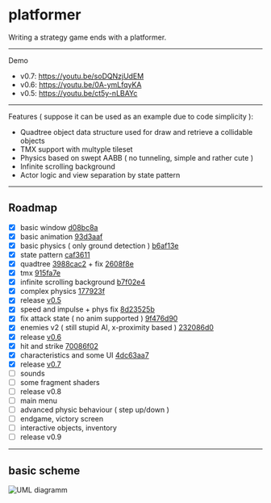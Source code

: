 # platformer
Writing a strategy game ends with a platformer.

---
Demo
- v0.7: https://youtu.be/soDQNzjUdEM
- v0.6: https://youtu.be/0A-ymLfqyKA
- v0.5: https://youtu.be/ct5y-nLBAYc

---

Features ( suppose it can be used as an example due to code simplicity ):
- Quadtree object data structure used for draw and retrieve a collidable objects
- TMX support with multyple tileset
- Physics based on swept AABB ( no tunneling, simple and rather cute )
- Infinite scrolling background
- Actor logic and view separation by state pattern

---
## Roadmap

- [x] basic window [d08bc8a](https://github.com/shinomontaz/platformer/commit/d08bc8a90989e59778464a673b8307bdc85823e1)
- [x] basic animation [93d3aaf](https://github.com/shinomontaz/platformer/commit/93d3aafb731cb7099739c0935e4508dc384d8a29)
- [x] basic physics ( only ground detection ) [b6af13e](https://github.com/shinomontaz/platformer/commit/b6af13edb2bd57ed6282213f25f8fea41daf5768)
- [x] state pattern [caf3611](https://github.com/shinomontaz/platformer/commit/caf3611876c02b252a30f2b6ce3ef5ff69f2e222)
- [x] quadtree [3988cac2](https://github.com/shinomontaz/platformer/commit/3988cac2f6cd5dcc358ba8fd7d92ca76ebd61d0b) + fix [2608f8e](https://github.com/shinomontaz/platformer/commit/2608f8e3e9248eef0d19ee2822c3745d01171a29)
- [x] tmx [915fa7e](https://github.com/shinomontaz/platformer/commit/915fa7e05eb937ae8ff9a45663be39b7fd078b9e)
- [x] infinite scrolling background [b7f02e4](https://github.com/shinomontaz/platformer/commit/b7f02e4e39a7ee3b52e6bfac670fafec2db88d08)
- [x] complex physics [177923f](https://github.com/shinomontaz/platformer/commit/177923f1fd371e6e4e0cb3e8160be445a302b295)
- [x] release [v0.5](https://github.com/shinomontaz/platformer/releases/tag/v0.5.0)
- [x] speed and impulse + phys fix [8d23525b](https://github.com/shinomontaz/platformer/commit/8d23525bc50f5c9711592c528ab755570c03714d)
- [x] fix attack state ( no anim supported ) [9f476d90](https://github.com/shinomontaz/platformer/commit/9f476d9012ce9a3f1dcd1c4046164608adc781e6)
- [x] enemies v2 ( still stupid AI, x-proximity based ) [232086d0](https://github.com/shinomontaz/platformer/commit/232086d07d1cc6ded87198fddb02b2b8f6ba696c)
- [x] release [v0.6](https://github.com/shinomontaz/platformer/releases/tag/v0.6.0)
- [x] hit and strike [70086f02](https://github.com/shinomontaz/platformer/commit/70086f022dd1fc2fb2c757e50270f5ed76f2ba53)
- [x] characteristics and some UI [4dc63aa7](https://github.com/shinomontaz/platformer/commit/4dc63aa7cc04d1c8ea991494f725b2e97ef909ad)
- [x] release [v0.7](https://github.com/shinomontaz/platformer/releases/tag/v0.7.0)
- [ ] sounds
- [ ] some fragment shaders
- [ ] release v0.8
- [ ] main menu
- [ ] advanced physic behaviour ( step up/down )
- [ ] endgame, victory screen
- [ ] interactive objects, inventory
- [ ] release v0.9

---
## basic scheme
![UML diagramm](https://raw.github.com/shinomontaz/platformer/master/docs/diagramm-todo.png?raw=true)
